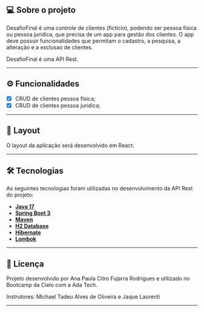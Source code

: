 ## 💻 Sobre o projeto

DesafioFinal é uma controle de clientes (fictício), podendo ser pessoa física ou pessoa jurídica,  que precisa de um app para gestão dos clientes. O app deve possuir funcionalidades que permitam o cadastro, a pesquisa, a alteração e a exclusao de clientes.

DesafioFinal é uma API Rest.

---

## ⚙️ Funcionalidades

- [x] CRUD de clientes pessoa física;
- [x] CRUD de clientes pessoa jurídica;

---

## 🎨 Layout

O layout da aplicação será desenvolvido em React.

---

## 🛠 Tecnologias

As seguintes tecnologias foram utilizadas no desenvolvimento da API Rest do projeto:

- **[Java 17](https://www.oracle.com/java)**
- **[Spring Boot 3](https://spring.io/projects/spring-boot)**
- **[Maven](https://maven.apache.org)**
- **[H2 Database](https://www.h2database.com/html/main.html)**
- **[Hibernate](https://hibernate.org)**
- **[Lombok](https://projectlombok.org)**

---

## 📝 Licença

Projeto desenvolvido por Ana Paula Citro Fujarra Rodrigues e utilizado no Bootcamp da Cielo com a Ada Tech.

Instrutores: Michael Tadeu Alves de Oliveira e Jaque Laurenti

---

